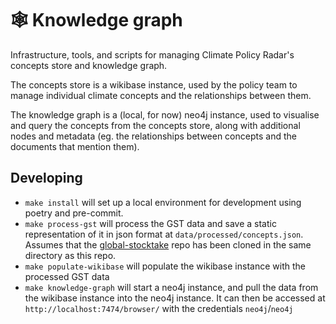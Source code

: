 # 🕸️ Knowledge graph

Infrastructure, tools, and scripts for managing Climate Policy Radar's concepts store and knowledge graph.

The concepts store is a wikibase instance, used by the policy team to manage individual climate concepts and the relationships between them.

The knowledge graph is a (local, for now) neo4j instance, used to visualise and query the concepts from the concepts store, along with additional nodes and metadata (eg. the relationships between concepts and the documents that mention them).

## Developing

- `make install` will set up a local environment for development using poetry and pre-commit.
- `make process-gst` will process the GST data and save a static representation of it in json format at `data/processed/concepts.json`. Assumes that the [global-stocktake](https://github.com/climatepolicyradar/global-stocktake) repo has been cloned in the same directory as this repo.
- `make populate-wikibase` will populate the wikibase instance with the processed GST data
- `make knowledge-graph` will start a neo4j instance, and pull the data from the wikibase instance into the neo4j instance. It can then be accessed at `http://localhost:7474/browser/` with the credentials `neo4j`/`neo4j`
